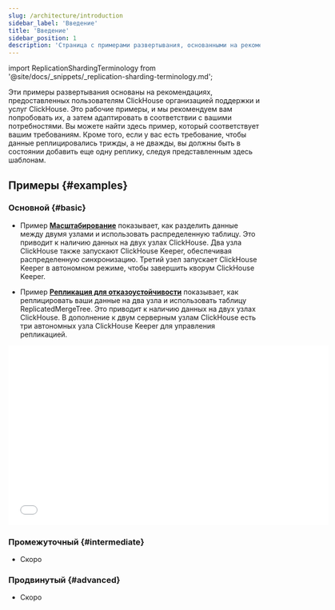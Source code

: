 ```yaml
---
slug: /architecture/introduction
sidebar_label: 'Введение'
title: 'Введение'
sidebar_position: 1
description: 'Страница с примерами развертывания, основанными на рекомендациях, предоставленных пользователям ClickHouse организацией поддержки и услуг ClickHouse'
---
```


import ReplicationShardingTerminology from '@site/docs/_snippets/_replication-sharding-terminology.md';

Эти примеры развертывания основаны на рекомендациях, предоставленных пользователям ClickHouse организацией поддержки и услуг ClickHouse. Это рабочие примеры, и мы рекомендуем вам попробовать их, а затем адаптировать в соответствии с вашими потребностями. Вы можете найти здесь пример, который соответствует вашим требованиям. Кроме того, если у вас есть требование, чтобы данные реплицировались трижды, а не дважды, вы должны быть в состоянии добавить еще одну реплику, следуя представленным здесь шаблонам.

<ReplicationShardingTerminology />

## Примеры {#examples}

### Основной {#basic}

- Пример [**Масштабирование**](/deployment-guides/horizontal-scaling.md) показывает, как разделить данные между двумя узлами и использовать распределенную таблицу. Это приводит к наличию данных на двух узлах ClickHouse. Два узла ClickHouse также запускают ClickHouse Keeper, обеспечивая распределенную синхронизацию. Третий узел запускает ClickHouse Keeper в автономном режиме, чтобы завершить кворум ClickHouse Keeper.

- Пример [**Репликация для отказоустойчивости**](/deployment-guides/replicated.md) показывает, как реплицировать ваши данные на два узла и использовать таблицу ReplicatedMergeTree. Это приводит к наличию данных на двух узлах ClickHouse. В дополнение к двум серверным узлам ClickHouse есть три автономных узла ClickHouse Keeper для управления репликацией.

<div class='vimeo-container'>
  <iframe src="//www.youtube.com/embed/vBjCJtw_Ei0"
    width="640"
    height="360"
    frameborder="0"
    allow="autoplay;
    fullscreen;
    picture-in-picture"
    allowfullscreen>
  </iframe>
</div>

### Промежуточный {#intermediate}

- Скоро

### Продвинутый {#advanced}

- Скоро
